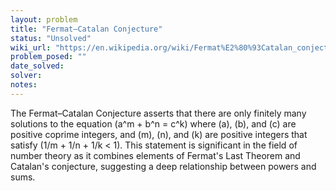 ```yaml
---
layout: problem
title: "Fermat–Catalan Conjecture"
status: "Unsolved"
wiki_url: "https://en.wikipedia.org/wiki/Fermat%E2%80%93Catalan_conjecture"
problem_posed: ""
date_solved:
solver:
notes:
---
```

The Fermat–Catalan Conjecture asserts that there are only finitely many solutions to the equation \(a^m + b^n = c^k\) where \(a\), \(b\), and \(c\) are positive coprime integers, and \(m\), \(n\), and \(k\) are positive integers that satisfy \(1/m + 1/n + 1/k < 1\). This statement is significant in the field of number theory as it combines elements of Fermat's Last Theorem and Catalan's conjecture, suggesting a deep relationship between powers and sums.